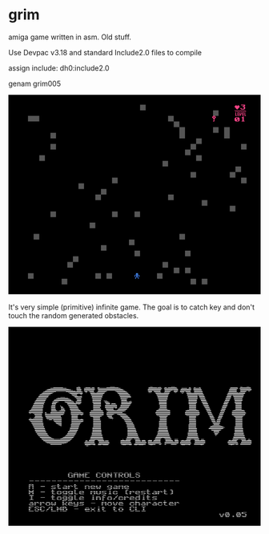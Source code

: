 # grim 

amiga game written in asm. Old stuff.

Use Devpac v3.18 and standard Include2.0 files to compile

assign include: dh0:include2.0

genam grim005

![Alt text](https://github.com/BigT-Amiga/grim/blob/master/screenshots/grim-game.png?raw=true "WinUAE screenshot")

It's very simple (primitive) infinite game. The goal is to catch key and don't touch the random generated obstacles.

![Alt text](https://github.com/BigT-Amiga/grim/blob/master/screenshots/grim005-title.png?raw=true "WinUAE screenshot")
